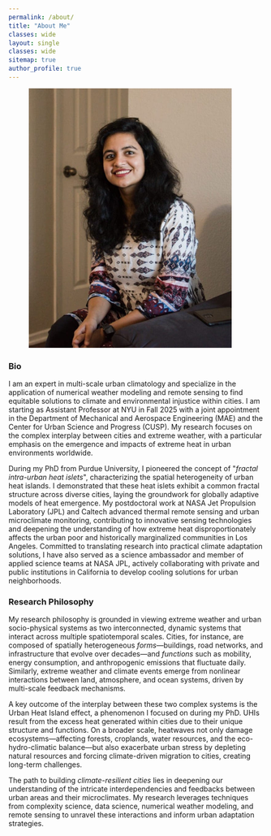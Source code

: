 ```yaml
---
permalink: /about/
title: "About Me"
classes: wide
layout: single
classes: wide
sitemap: true
author_profile: true
---
```



<figure style="width: 400px" class="align-right">
  <img src="/assets/images/Display pic.JPG" alt="">
</figure>



### Bio

I am an expert in multi-scale urban climatology and specialize in the application of numerical weather modeling and remote sensing to find equitable solutions to climate and environmental injustice within cities. I am starting as Assistant Professor at NYU in Fall 2025 with a joint appointment in the Department of Mechanical and Aerospace Engineering (MAE) and the Center for Urban Science and Progress (CUSP). My research focuses on the complex interplay between cities and extreme weather, with a particular emphasis on the emergence and impacts of extreme heat in urban environments worldwide.

During my PhD from Purdue University, I pioneered the concept of "*fractal intra-urban heat islets*", characterizing the spatial heterogeneity of urban heat islands. I demonstrated that these heat islets exhibit a common fractal structure across diverse cities, laying the groundwork for globally adaptive models of heat emergence. My postdoctoral work at NASA Jet Propulsion Laboratory (JPL) and Caltech advanced thermal remote sensing and urban microclimate monitoring, contributing to innovative sensing technologies and deepening the understanding of how extreme heat disproportionately affects the urban poor and historically marginalized communities in Los Angeles. Committed to translating research into practical climate adaptation solutions, I have also served as a science ambassador and member of applied science teams at NASA JPL, actively collaborating with private and public institutions in California to develop cooling solutions for urban neighborhoods.



### Research Philosophy

My research philosophy is grounded in viewing extreme weather and urban socio-physical systems as two interconnected, dynamic systems that interact across multiple spatiotemporal scales. Cities, for instance, are composed of spatially heterogeneous *forms*—buildings, road networks, and infrastructure that evolve over decades—and *functions* such as mobility, energy consumption, and anthropogenic emissions that fluctuate daily. Similarly, extreme weather and climate events emerge from nonlinear interactions between land, atmosphere, and ocean systems, driven by multi-scale feedback mechanisms.

A key outcome of the interplay between these two complex systems is the Urban Heat Island effect, a phenomenon I focused on during my PhD. UHIs result from the excess heat generated within cities due to their unique structure and functions. On a broader scale, heatwaves not only damage ecosystems—affecting forests, croplands, water resources, and the eco-hydro-climatic balance—but also exacerbate urban stress by depleting natural resources and forcing climate-driven migration to cities, creating long-term challenges.

The path to building *climate-resilient cities* lies in deepening our understanding of the intricate interdependencies and feedbacks between urban areas and their microclimates. My research leverages techniques from complexity science, data science, numerical weather modeling, and remote sensing to unravel these interactions and inform urban adaptation strategies.





<!--

Hello!! I am Anamika. I am a NASA Postdoctoral Fellow working at the Jet Propulsion Laboratory. I am currently living in Pasadena, California. Here's my [work profile](https://science.jpl.nasa.gov/people/anamika-shreevastava/).

I did my Ph.D at [Purdue University](https://www.purdue.edu) in an interdisciplinary program called [Ecological Sciences and Engineering](https://www.purdue.edu/gradschool/ese/). My doctoral thesis focussed on **Characterizing the intra-urban complexity of the Urban Heat Island**. My Ph.D. has been a truly trans-disciplinary and nomadic experience, thanks to the amazing [NASA Earth and Space Science Fellowship](https://science.nasa.gov/researchers/sara/grant-stats/nasa-earth-and-space-science-fellowship-nessf-selections), the benevolence of my Ph.D. advisor - [Prof. Suresh Rao](https://engineering.purdue.edu/CE/People/view_person?resource_id=2131), and of course, the revolution of Cloud Computing! I have had the privilege to travel extensively for collaborations, workshops, and conferences. I believe that this freedom and global exposure has molded my research philosophy greatly.

Prior to my Ph.D., I did my Masters degree in [Architectural Engineering](https://engineering.purdue.edu/CE/Academics/Groups/Architectural) at Purdue. I worked specifically on building energy consumption patterns for different Urban Land Use Land Cover types characterized by [Local Climate Zones](http://www.wudapt.org/). For detailed discussions on my research and its outcomes, visit the Research and Publications section, and explore the Projects section for some interesting projects.

I come from India, where I have mostly lived in Ranchi - my hometown (now known as [Dhoni](https://en.wikipedia.org/wiki/MS_Dhoni)'s hometown), and in Roorkee - during my undergraduate degree in Civil Engineering at [IIT Roorkee](https://www.iitr.ac.in/). However, thanks to my parents' avid interest in traveling, I have been all around this incredibly diverse country. I highly recommend it to fellow travelers who love colors, noise, crowds, food, and affordability!

Apart from science, I am into [music](/music/) and maps! I have discovered through my day-to-day Ph.D. work that I love to look at the Earth using satellite imagery. I have spent countless hours on Google Earth and in flights admiring the natural and the engineered beauty (cities) of our planet. To the point where the Neural Networks in my brain now recognize most cities by a fragment of its road network, coastline, bend of its river, night lights distribution, or maybe just a raw Landsat image. These days, I can be found staring at the [Live Aerial screen savers](https://support.apple.com/en-us/HT208992) hosted by Apple TV.


<figure class="align-center">
  <img src="/assets/city-pics/London.jpg" alt="">
  <figcaption>To London, one of the most architecturally stunning cities I have ever walked in. I think it was the mix of old and new that most enchanted me! Photo credit: <a href="https://unsplash.com">Unsplash</a></figcaption>
</figure>

-->
